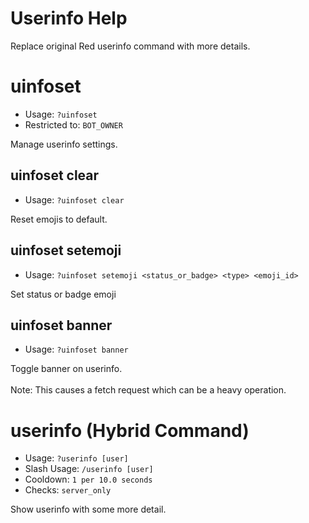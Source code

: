 # Userinfo Help

Replace original Red userinfo command with more details.

# uinfoset
 - Usage: `?uinfoset `
 - Restricted to: `BOT_OWNER`

Manage userinfo settings.

## uinfoset clear
 - Usage: `?uinfoset clear `

Reset emojis to default.

## uinfoset setemoji
 - Usage: `?uinfoset setemoji <status_or_badge> <type> <emoji_id> `

Set status or badge emoji

## uinfoset banner
 - Usage: `?uinfoset banner `

Toggle banner on userinfo.<br/><br/>Note: This causes a fetch request which can be a heavy operation.

# userinfo (Hybrid Command)
 - Usage: `?userinfo [user] `
 - Slash Usage: `/userinfo [user] `
 - Cooldown: `1 per 10.0 seconds`
 - Checks: `server_only`

Show userinfo with some more detail.

